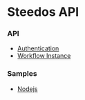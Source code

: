 # Steedos API


### API
- [Authentication](auth.md)
- [Workflow Instance](instances.md)


### Samples
- [Nodejs](sample_nodejs.md)